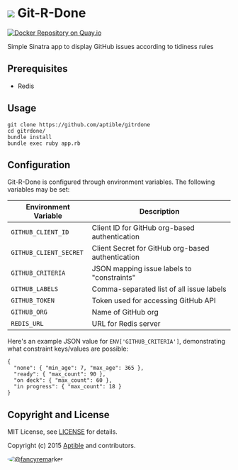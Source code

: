 # ![](https://gravatar.com/avatar/11d3bc4c3163e3d238d558d5c9d98efe?s=64) Git-R-Done

[![Docker Repository on Quay.io](https://quay.io/repository/aptible/redis/status)](https://quay.io/repository/aptible/redis)

Simple Sinatra app to display GitHub issues according to tidiness rules

## Prerequisites

* Redis

## Usage

    git clone https://github.com/aptible/gitrdone
    cd gitrdone/
    bundle install
    bundle exec ruby app.rb

## Configuration

Git-R-Done is configured through environment variables. The following variables may be set:

| Environment Variable | Description |
| -------------------- | ----------- |
| `GITHUB_CLIENT_ID` | Client ID for GitHub org-based authentication |
| `GITHUB_CLIENT_SECRET` | Client Secret for GitHub org-based authentication |
| `GITHUB_CRITERIA` | JSON mapping issue labels to "constraints" |
| `GITHUB_LABELS` | Comma-separated list of all issue labels |
| `GITHUB_TOKEN` | Token used for accessing GitHub API |
| `GITHUB_ORG` | Name of GitHub org |
| `REDIS_URL` | URL for Redis server |

Here's an example JSON value for `ENV['GITHUB_CRITERIA']`, demonstrating what constraint keys/values are possible:

    {
      "none": { "min_age": 7, "max_age": 365 },
      "ready": { "max_count": 90 },
      "on deck": { "max_count": 60 },
      "in progress": { "max_count": 18 }
    }

## Copyright and License

MIT License, see [LICENSE](LICENSE.md) for details.

Copyright (c) 2015 [Aptible](https://www.aptible.com) and contributors.

[<img src="https://s.gravatar.com/avatar/f7790b867ae619ae0496460aa28c5861?s=60" style="border-radius: 50%;" alt="@fancyremarker" />](https://github.com/fancyremarker)
